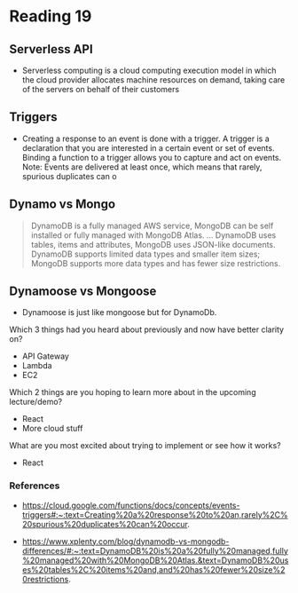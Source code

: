 # Reading 19

## Serverless API
- Serverless computing is a cloud computing execution model in which the cloud provider allocates machine resources on demand, taking care of the servers on behalf of their customers

## Triggers
- Creating a response to an event is done with a trigger. A trigger is a declaration that you are interested in a certain event or set of events. Binding a function to a trigger allows you to capture and act on events. Note: Events are delivered at least once, which means that rarely, spurious duplicates can o

## Dynamo vs Mongo


> DynamoDB is a fully managed AWS service, MongoDB can be self installed or fully managed with MongoDB Atlas. ... DynamoDB uses tables, items and attributes, MongoDB uses JSON-like documents. DynamoDB supports limited data types and smaller item sizes; MongoDB supports more data types and has fewer size restrictions.

## Dynamoose vs Mongoose

- Dynamoose is just like mongoose but for DynamoDb.




Which 3 things had you heard about previously and now have better clarity on?
- API Gateway
- Lambda
- EC2

Which 2 things are you hoping to learn more about in the upcoming lecture/demo?
- React
- More cloud stuff

What are you most excited about trying to implement or see how it works?

- React

### References
- https://cloud.google.com/functions/docs/concepts/events-triggers#:~:text=Creating%20a%20response%20to%20an,rarely%2C%20spurious%20duplicates%20can%20occur.

- https://www.xplenty.com/blog/dynamodb-vs-mongodb-differences/#:~:text=DynamoDB%20is%20a%20fully%20managed,fully%20managed%20with%20MongoDB%20Atlas.&text=DynamoDB%20uses%20tables%2C%20items%20and,and%20has%20fewer%20size%20restrictions.